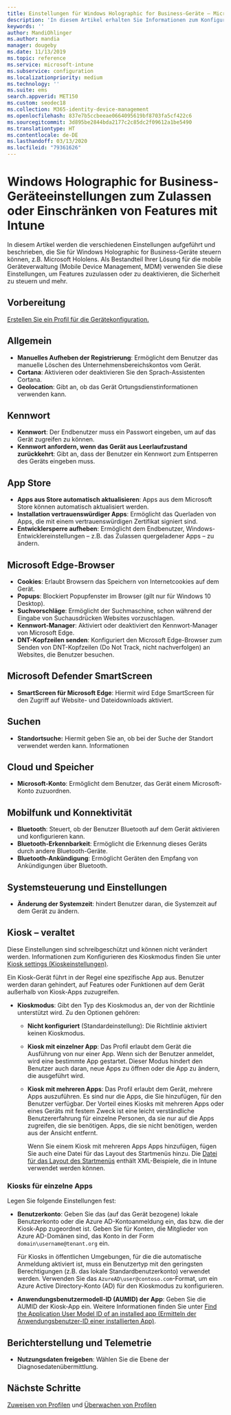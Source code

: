 ```yaml
---
title: Einstellungen für Windows Holographic for Business-Geräte – Microsoft Intune – Azure | Microsoft-Dokumentation
description: 'In diesem Artikel erhalten Sie Informationen zum Konfigurieren von Einstellungen zur Geräteeinschränkung in Microsoft Intune für Windows Holographic for Business. Die folgenden Aspekte werden behandelt: Aufhebung einer Registrierung, Geolocation, Kennwörter, Installieren von Apps aus dem App Store, Cookies und Popupmenüs in Microsoft Edge, Microsoft Defender, Suchen, Cloud und Speicher, Bluetooth-Verbindungen, Systemzeit und Nutzungsdaten in Azure.'
keywords: ''
author: MandiOhlinger
ms.author: mandia
manager: dougeby
ms.date: 11/13/2019
ms.topic: reference
ms.service: microsoft-intune
ms.subservice: configuration
ms.localizationpriority: medium
ms.technology: ''
ms.suite: ems
search.appverid: MET150
ms.custom: seodec18
ms.collection: M365-identity-device-management
ms.openlocfilehash: 837e7b5ccbeeae0664095619bf8703fa5cf422c6
ms.sourcegitcommit: 3d895be2844bda2177c2c85dc2f09612a1be5490
ms.translationtype: HT
ms.contentlocale: de-DE
ms.lasthandoff: 03/13/2020
ms.locfileid: "79361626"
---
```

# <a name="windows-holographic-for-business-device-settings-to-allow-or-restrict-features-using-intune"></a>Windows Holographic for Business-Geräteeinstellungen zum Zulassen oder Einschränken von Features mit Intune



In diesem Artikel werden die verschiedenen Einstellungen aufgeführt und beschrieben, die Sie für Windows Holographic for Business-Geräte steuern können, z.B. Microsoft Hololens. Als Bestandteil Ihrer Lösung für die mobile Geräteverwaltung (Mobile Device Management, MDM) verwenden Sie diese Einstellungen, um Features zuzulassen oder zu deaktivieren, die Sicherheit zu steuern und mehr.

## <a name="before-you-begin"></a>Vorbereitung

[Erstellen Sie ein Profil für die Gerätekonfiguration.](device-restrictions-configure.md#create-the-profile)

## <a name="general"></a>Allgemein

- **Manuelles Aufheben der Registrierung**: Ermöglicht dem Benutzer das manuelle Löschen des Unternehmensbereichskontos vom Gerät.
- **Cortana**: Aktivieren oder deaktivieren Sie den Sprach-Assistenten Cortana.
- **Geolocation**: Gibt an, ob das Gerät Ortungsdienstinformationen verwenden kann.

## <a name="password"></a>Kennwort

- **Kennwort**: Der Endbenutzer muss ein Passwort eingeben, um auf das Gerät zugreifen zu können.
- **Kennwort anfordern, wenn das Gerät aus Leerlaufzustand zurückkehrt**: Gibt an, dass der Benutzer ein Kennwort zum Entsperren des Geräts eingeben muss.

## <a name="app-store"></a>App Store

- **Apps aus Store automatisch aktualisieren**: Apps aus dem Microsoft Store können automatisch aktualisiert werden.
- **Installation vertrauenswürdiger Apps**: Ermöglicht das Querladen von Apps, die mit einem vertrauenswürdigen Zertifikat signiert sind.
- **Entwicklersperre aufheben**: Ermöglicht dem Endbenutzer, Windows-Entwicklereinstellungen – z.B. das Zulassen quergeladener Apps – zu ändern.

## <a name="microsoft-edge-browser"></a>Microsoft Edge-Browser

- **Cookies**: Erlaubt Browsern das Speichern von Internetcookies auf dem Gerät.
- **Popups**: Blockiert Popupfenster im Browser (gilt nur für Windows 10 Desktop).
- **Suchvorschläge**: Ermöglicht der Suchmaschine, schon während der Eingabe von Suchausdrücken Websites vorzuschlagen.
- **Kennwort-Manager**: Aktiviert oder deaktiviert den Kennwort-Manager von Microsoft Edge.
- **DNT-Kopfzeilen senden**: Konfiguriert den Microsoft Edge-Browser zum Senden von DNT-Kopfzeilen (Do Not Track, nicht nachverfolgen) an Websites, die Benutzer besuchen.

## <a name="microsoft-defender-smart-screen"></a>Microsoft Defender SmartScreen

- **SmartScreen für Microsoft Edge**: Hiermit wird Edge SmartScreen für den Zugriff auf Website- und Dateidownloads aktiviert.

## <a name="search"></a>Suchen

- **Standortsuche:** Hiermit geben Sie an, ob bei der Suche der Standort verwendet werden kann. Informationen

## <a name="cloud-and-storage"></a>Cloud und Speicher

- **Microsoft-Konto**: Ermöglicht dem Benutzer, das Gerät einem Microsoft-Konto zuzuordnen.

## <a name="cellular-and-connectivity"></a>Mobilfunk und Konnektivität

- **Bluetooth**: Steuert, ob der Benutzer Bluetooth auf dem Gerät aktivieren und konfigurieren kann.
- **Bluetooth-Erkennbarkeit**: Ermöglicht die Erkennung dieses Geräts durch andere Bluetooth-Geräte.
- **Bluetooth-Ankündigung**: Ermöglicht Geräten den Empfang von Ankündigungen über Bluetooth.

## <a name="control-panel-and-settings"></a>Systemsteuerung und Einstellungen

- **Änderung der Systemzeit**: hindert Benutzer daran, die Systemzeit auf dem Gerät zu ändern.

## <a name="kiosk---obsolete"></a>Kiosk – veraltet

Diese Einstellungen sind schreibgeschützt und können nicht verändert werden. Informationen zum Konfigurieren des Kioskmodus finden Sie unter [Kiosk settings (Kioskeinstellungen)](kiosk-settings-holographic.md).

Ein Kiosk-Gerät führt in der Regel eine spezifische App aus. Benutzer werden daran gehindert, auf Features oder Funktionen auf dem Gerät außerhalb von Kiosk-Apps zuzugreifen.

- **Kioskmodus**: Gibt den Typ des Kioskmodus an, der von der Richtlinie unterstützt wird. Zu den Optionen gehören:

  - **Nicht konfiguriert** (Standardeinstellung): Die Richtlinie aktiviert keinen Kioskmodus. 
  - **Kiosk mit einzelner App**: Das Profil erlaubt dem Gerät die Ausführung von nur einer App. Wenn sich der Benutzer anmeldet, wird eine bestimmte App gestartet. Dieser Modus hindert den Benutzer auch daran, neue Apps zu öffnen oder die App zu ändern, die ausgeführt wird.
  - **Kiosk mit mehreren Apps**: Das Profil erlaubt dem Gerät, mehrere Apps auszuführen. Es sind nur die Apps, die Sie hinzufügen, für den Benutzer verfügbar. Der Vorteil eines Kiosks mit mehreren Apps oder eines Geräts mit festem Zweck ist eine leicht verständliche Benutzererfahrung für einzelne Personen, da sie nur auf die Apps zugreifen, die sie benötigen. Apps, die sie nicht benötigen, werden aus der Ansicht entfernt. 
  
    Wenn Sie einem Kiosk mit mehreren Apps Apps hinzufügen, fügen Sie auch eine Datei für das Layout des Startmenüs hinzu. Die [Datei für das Layout des Startmenüs](/hololens/hololens-kiosk#start-layout-file-for-mdm-intune-and-others) enthält XML-Beispiele, die in Intune verwendet werden können. 

### <a name="single-app-kiosks"></a>Kiosks für einzelne Apps

Legen Sie folgende Einstellungen fest:

- **Benutzerkonto**: Geben Sie das (auf das Gerät bezogene) lokale Benutzerkonto oder die Azure AD-Kontoanmeldung ein, das bzw. die der Kiosk-App zugeordnet ist. Geben Sie für Konten, die Mitglieder von Azure AD-Domänen sind, das Konto in der Form `domain\username@tenant.org` ein. 

    Für Kiosks in öffentlichen Umgebungen, für die die automatische Anmeldung aktiviert ist, muss ein Benutzertyp mit den geringsten Berechtigungen (z.B. das lokale Standardbenutzerkonto) verwendet werden. Verwenden Sie das `AzureAD\user@contoso.com`-Format, um ein Azure Active Directory-Konto (AD) für den Kioskmodus zu konfigurieren.

- **Anwendungsbenutzermodell-ID (AUMID) der App**: Geben Sie die AUMID der Kiosk-App ein. Weitere Informationen finden Sie unter [Find the Application User Model ID of an installed app (Ermitteln der Anwendungsbenutzer-ID einer installierten App)](https://docs.microsoft.com/windows-hardware/customize/enterprise/find-the-application-user-model-id-of-an-installed-app).

## <a name="reporting-and-telemetry"></a>Berichterstellung und Telemetrie

- **Nutzungsdaten freigeben**: Wählen Sie die Ebene der Diagnosedatenübermittlung.

## <a name="next-steps"></a>Nächste Schritte

[Zuweisen von Profilen](device-profile-assign.md) und [Überwachen von Profilen](device-profile-monitor.md)
